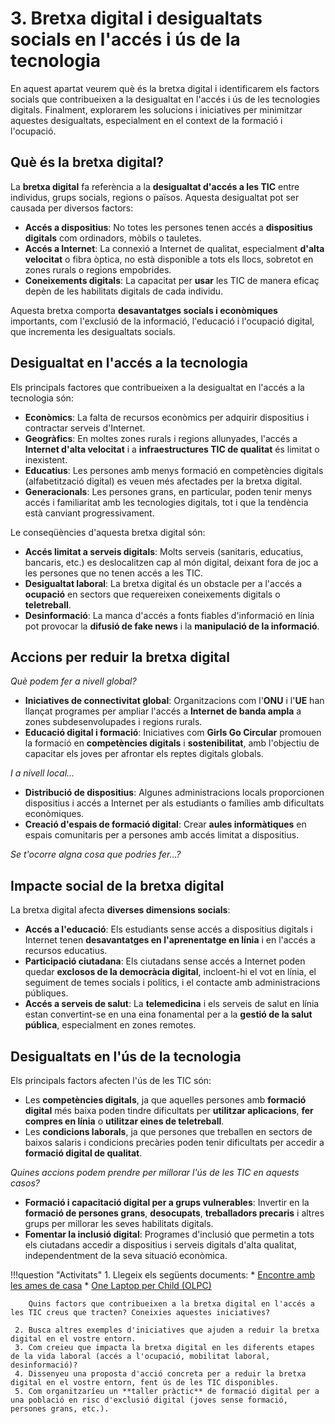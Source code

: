 # 3. Bretxa digital i desigualtats socials en l'accés i ús de la tecnologia

En aquest apartat veurem què és la bretxa digital i identificarem els factors socials que contribueixen a la desigualtat en l'accés i ús de les tecnologies digitals. Finalment, explorarem les solucions i iniciatives per minimitzar aquestes desigualtats, especialment en el context de la formació i l'ocupació.

## **Què és la bretxa digital?**

La **bretxa digital** fa referència a la **desigualtat d'accés a les TIC** entre individus, grups socials, regions o països. Aquesta desigualtat pot ser causada per diversos factors:

- **Accés a dispositius**: No totes les persones tenen accés a **dispositius digitals** com ordinadors, mòbils o tauletes.
- **Accés a Internet**: La connexió a Internet de qualitat, especialment **d'alta velocitat** o fibra òptica, no està disponible a tots els llocs, sobretot en zones rurals o regions empobrides.
- **Coneixements digitals**: La capacitat per **usar** les TIC de manera eficaç depèn de les habilitats digitals de cada individu.

Aquesta bretxa comporta **desavantatges socials i econòmiques** importants, com l'exclusió de la informació, l'educació i l'ocupació digital, que incrementa les desigualtats socials.

## **Desigualtat en l'accés a la tecnologia**

Els principals factores que contribueixen a la desigualtat en l'accés a la tecnologia són:

- **Econòmics**: La falta de recursos econòmics per adquirir dispositius i contractar serveis d'Internet.
- **Geogràfics**: En moltes zones rurals i regions allunyades, l'accés a **Internet d'alta velocitat** i a **infraestructures TIC de qualitat** és limitat o inexistent.
- **Educatius**: Les persones amb menys formació en competències digitals (alfabetització digital) es veuen més afectades per la bretxa digital.
- **Generacionals**: Les persones grans, en particular, poden tenir menys accés i familiaritat amb les tecnologies digitals, tot i que la tendència està canviant progressivament.
  
Le conseqüències d'aquesta bretxa digital són:

- **Accés limitat a serveis digitals**: Molts serveis (sanitaris, educatius, bancaris, etc.) es deslocalitzen cap al món digital, deixant fora de joc a les persones que no tenen accés a les TIC.
- **Desigualtat laboral**: La bretxa digital és un obstacle per a l'accés a **ocupació** en sectors que requereixen coneixements digitals o **teletreball**.
- **Desinformació**: La manca d'accés a fonts fiables d'informació en línia pot provocar la **difusió de fake news** i la **manipulació de la informació**.

## **Accions per reduir la bretxa digital**

*Què podem fer a nivell global?*

- **Iniciatives de connectivitat global**: Organitzacions com l'**ONU** i l'**UE** han llançat programes per ampliar l'accés a **Internet de banda ampla** a zones subdesenvolupades i regions rurals.
- **Educació digital i formació**: Iniciatives com **Girls Go Circular** promouen la formació en **competències digitals** i **sostenibilitat**, amb l'objectiu de capacitar els joves per afrontar els reptes digitals globals.

*I a nivell local...*

- **Distribució de dispositius**: Algunes administracions locals proporcionen dispositius i accés a Internet per als estudiants o famílies amb dificultats econòmiques.
- **Creació d'espais de formació digital**: Crear **aules informàtiques** en espais comunitaris per a persones amb accés limitat a dispositius.

*Se t'ocorre algna cosa que podries fer...?*


## **Impacte social de la bretxa digital**

La bretxa digital afecta **diverses dimensions socials**:

- **Accés a l'educació**: Els estudiants sense accés a dispositius digitals i Internet tenen **desavantatges en l'aprenentatge en línia** i en l'accés a recursos educatius.
- **Participació ciutadana**: Els ciutadans sense accés a Internet poden quedar **exclosos de la democràcia digital**, incloent-hi el vot en línia, el seguiment de temes socials i polítics, i el contacte amb administracions públiques.
- **Accés a serveis de salut**: La **telemedicina** i els serveis de salut en línia estan convertint-se en una eina fonamental per a la **gestió de la salut pública**, especialment en zones remotes.

## **Desigualtats en l'ús de la tecnologia**

Els principals factors afecten l'ús de les TIC són:

- Les **competències digitals**, ja que aquelles persones amb **formació digital** més baixa poden tindre dificultats per **utilitzar aplicacions**, **fer compres en línia** o **utilitzar eines de teletreball**.
- Les **condicions laborals**, ja que persones que treballen en sectors de baixos salaris i condicions precàries poden tenir dificultats per accedir a **formació digital de qualitat**.

*Quines accions podem prendre per millorar l'ús de les TIC en aquests casos?*

- **Formació i capacitació digital per a grups vulnerables**: Invertir en la **formació de persones grans**, **desocupats**, **treballadors precaris** i altres grups per millorar les seves habilitats digitals.
- **Fomentar la inclusió digital**: Programes d'inclusió que permetin a tots els ciutadans accedir a dispositius i serveis digitals d'alta qualitat, independentment de la seva situació econòmica.


!!!question "Activitats"
     1. Llegeix els següents documents:
         * [Encontre amb les ames de casa](https://portal.edu.gva.es/iesjaumeeljust/2024/12/03/encontre-amb-les-ames-de-casa/)
         * [One Laptop per Child (OLPC)](https://es.wikipedia.org/wiki/One_Laptop_per_Child)
        
        Quins factors que contribueixen a la bretxa digital en l'accés a les TIC creus que tracten? Coneixies aquestes iniciatives?

     2. Busca altres exemples d'iniciatives que ajuden a reduir la bretxa digital en el vostre entorn.
     3. Com creieu que impacta la bretxa digital en les diferents etapes de la vida laboral (accés a l'ocupació, mobilitat laboral, desinformació)?
     4. Dissenyeu una proposta d'acció concreta per a reduir la bretxa digital en el vostre entorn, fent ús de les TIC disponibles.
     5. Com organitzaríeu un **taller pràctic** de formació digital per a una població en risc d'exclusió digital (joves sense formació, persones grans, etc.).



